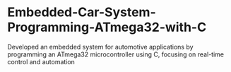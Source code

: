 # Embedded-Car-System-Programming-ATmega32-with-C
Developed an embedded system for automotive applications by programming an ATmega32 microcontroller using C, focusing on real-time control and automation
